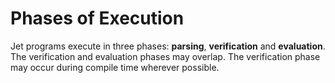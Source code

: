 # Phases of Execution

Jet programs execute in three phases: **parsing**, **verification** and **evaluation**. The verification and evaluation phases may overlap. The verification phase may occur during compile time wherever possible.